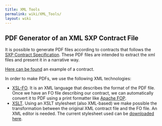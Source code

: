 ```yaml
---
title: XML Tools
permalink: wiki/XML_Tools/
layout: wiki
---
```


PDF Generator of an XML SXP Contract File
-----------------------------------------

It is possible to generate PDF files according to contracts that follows
the [SXP Contract Specification](/wiki/SXP_Contract "wikilink"). These PDF
files are intended to extract the xml files and present it in a
narrative way.

[Here can be
found](https://docs.google.com/file/d/0B4JKZAq0izyxV1VQYVRxZXJOQkE/edit?usp=sharing)
an example of a contract.

In order to make PDFs, we use the following XML technologies:

-   [XSL-FO](http://en.wikipedia.org/wiki/XSL_Formatting_Objects). It is
    an XML language that describes the format of the PDF file. Once we
    have an FO file describing our contract, we can automatically
    convert it to PDF using a print formatter like [Apache
    FOP](http://xmlgraphics.apache.org/fop/).
-   [XSLT](http://en.wikipedia.org/wiki/XSL_Transformations). Using an
    XSLT stylesheet (also XML-based) we make possible the transformation
    between the original XML contract file and the FO file. An XML
    editor is needed. The current stylesheet used can be [downloaded
    here](https://docs.google.com/file/d/0B4JKZAq0izyxU1ZUbzhaR3dNamc/edit?usp=sharing).

